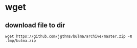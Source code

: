 # wget

## download file to dir
```shell
wget https://github.com/jgthms/bulma/archive/master.zip -O .tmp/bulma.zip
```

